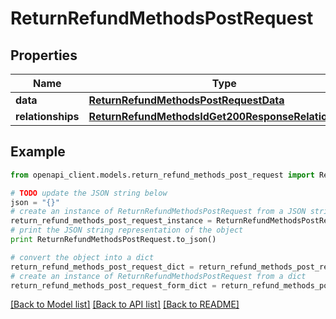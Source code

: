 # ReturnRefundMethodsPostRequest


## Properties
Name | Type | Description | Notes
------------ | ------------- | ------------- | -------------
**data** | [**ReturnRefundMethodsPostRequestData**](ReturnRefundMethodsPostRequestData.md) |  | [optional] 
**relationships** | [**ReturnRefundMethodsIdGet200ResponseRelationships**](ReturnRefundMethodsIdGet200ResponseRelationships.md) |  | [optional] 

## Example

```python
from openapi_client.models.return_refund_methods_post_request import ReturnRefundMethodsPostRequest

# TODO update the JSON string below
json = "{}"
# create an instance of ReturnRefundMethodsPostRequest from a JSON string
return_refund_methods_post_request_instance = ReturnRefundMethodsPostRequest.from_json(json)
# print the JSON string representation of the object
print ReturnRefundMethodsPostRequest.to_json()

# convert the object into a dict
return_refund_methods_post_request_dict = return_refund_methods_post_request_instance.to_dict()
# create an instance of ReturnRefundMethodsPostRequest from a dict
return_refund_methods_post_request_form_dict = return_refund_methods_post_request.from_dict(return_refund_methods_post_request_dict)
```
[[Back to Model list]](../README.md#documentation-for-models) [[Back to API list]](../README.md#documentation-for-api-endpoints) [[Back to README]](../README.md)


